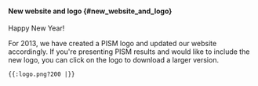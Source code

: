 #### New website and logo {#new_website_and_logo}

Happy New Year!

For 2013, we have created a PISM logo and updated our website
accordingly. If you\'re presenting PISM results and would like to
include the new logo, you can click on the logo to download a larger
version.

```{=mediawiki}
{{:logo.png?200 |}}
```
